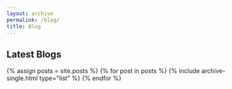 ```yaml
---
layout: archive
permalink: /blog/
title: Blog
---
```


## Latest Blogs


<div class="grid__wrapper">
{% assign posts = site.posts %}
{% for post in posts %}
{% include archive-single.html type="list" %}
{% endfor %}
</div>
